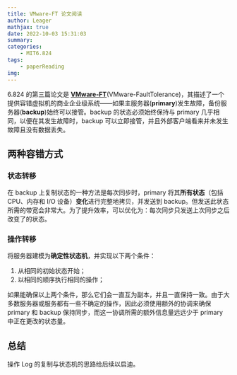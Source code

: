 ```yaml
---
title: VMware-FT 论文阅读
author: Leager
mathjax: true
date: 2022-10-03 15:31:03
summary:
categories:
    - MIT6.824
tags:
    - paperReading
img:
---
```


6.824 的第三篇论文是 **[VMware-FT](https://pdos.csail.mit.edu/6.824/papers/vm-ft.pdf)**(VMware-FaultTolerance)，其描述了一个提供容错虚拟机的商业企业级系统——如果主服务器(**primary**)发生故障，备份服务器(**backup**)始终可以接管。backup 的状态必须始终保持与 primary 几乎相同，以便在其发生故障时，backup 可以立即接管，并且外部客户端看来并未发生故障且没有数据丢失。

<!--more-->

## 两种容错方式

### 状态转移

在 backup 上复制状态的一种方法是每次同步时，primary 将其**所有状态**（包括 CPU、内存和 I/O 设备）**变化**进行完整地拷贝，并发送到 backup。但发送此状态所需的带宽会非常大。为了提升效率，可以优化为：每次同步只发送上次同步之后改变了的状态。

### 操作转移

将服务器建模为**确定性状态机**，并实现以下两个条件：

1. 从相同的初始状态开始；
2. 以相同的顺序执行相同的操作；

如果能确保以上两个条件，那么它们会一直互为副本，并且一直保持一致。由于大多数服务器或服务都有一些不确定的操作，因此必须使用额外的协调来确保 primary 和 backup 保持同步，而这一协调所需的额外信息量远远少于 primary 中正在更改的状态量。

## 总结

操作 Log 的复制与状态机的思路给后续以启迪。
